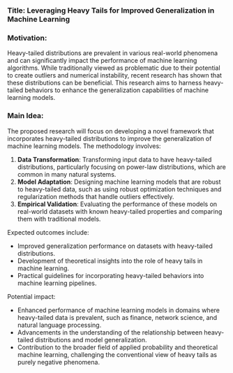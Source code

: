 ### Title: Leveraging Heavy Tails for Improved Generalization in Machine Learning

### Motivation:
Heavy-tailed distributions are prevalent in various real-world phenomena and can significantly impact the performance of machine learning algorithms. While traditionally viewed as problematic due to their potential to create outliers and numerical instability, recent research has shown that these distributions can be beneficial. This research aims to harness heavy-tailed behaviors to enhance the generalization capabilities of machine learning models.

### Main Idea:
The proposed research will focus on developing a novel framework that incorporates heavy-tailed distributions to improve the generalization of machine learning models. The methodology involves:

1. **Data Transformation**: Transforming input data to have heavy-tailed distributions, particularly focusing on power-law distributions, which are common in many natural systems.
2. **Model Adaptation**: Designing machine learning models that are robust to heavy-tailed data, such as using robust optimization techniques and regularization methods that handle outliers effectively.
3. **Empirical Validation**: Evaluating the performance of these models on real-world datasets with known heavy-tailed properties and comparing them with traditional models.

Expected outcomes include:

- Improved generalization performance on datasets with heavy-tailed distributions.
- Development of theoretical insights into the role of heavy tails in machine learning.
- Practical guidelines for incorporating heavy-tailed behaviors into machine learning pipelines.

Potential impact:

- Enhanced performance of machine learning models in domains where heavy-tailed data is prevalent, such as finance, network science, and natural language processing.
- Advancements in the understanding of the relationship between heavy-tailed distributions and model generalization.
- Contribution to the broader field of applied probability and theoretical machine learning, challenging the conventional view of heavy tails as purely negative phenomena.